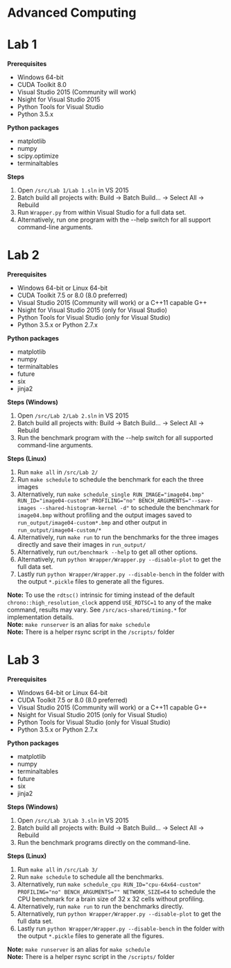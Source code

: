 # Advanced Computing


# Lab 1

**Prerequisites**

 * Windows 64-bit
 * CUDA Toolkit 8.0
 * Visual Studio 2015 (Community will work)
 * Nsight for Visual Studio 2015
 * Python Tools for Visual Studio
 * Python 3.5.x

**Python packages**

* matplotlib
* numpy
* scipy.optimize
* terminaltables

**Steps**

 1. Open `/src/Lab 1/Lab 1.sln` in VS 2015
 2. Batch build all projects with: Build -> Batch Build... -> Select All -> Rebuild
 3. Run `Wrapper.py` from within Visual Studio for a full data set.
 4. Alternatively, run one program with the --help switch for all support command-line arguments.

# Lab 2

**Prerequisites**

 * Windows 64-bit or Linux 64-bit
 * CUDA Toolkit 7.5 or 8.0 (8.0 preferred)
 * Visual Studio 2015 (Community will work) or a C++11 capable G++
 * Nsight for Visual Studio 2015 (only for Visual Studio)
 * Python Tools for Visual Studio (only for Visual Studio)
 * Python 3.5.x or Python 2.7.x

**Python packages**

* matplotlib
* numpy
* terminaltables
* future
* six
* jinja2

**Steps (Windows)**

 1. Open `/src/Lab 2/Lab 2.sln` in VS 2015
 2. Batch build all projects with: Build -> Batch Build... -> Select All -> Rebuild
 4. Run the benchmark program with the --help switch for all supported command-line arguments.

**Steps (Linux)**

 1. Run `make all` in `/src/Lab 2/`
 2. Run `make schedule` to schedule the benchmark for each the three images
 3. Alternatively, run `make schedule_single RUN_IMAGE="image04.bmp" RUN_ID="image04-custom" PROFILING="no" BENCH_ARGUMENTS="--save-images --shared-histogram-kernel -d"` to schedule the benchmark for `image04.bmp` without profiling and the output images saved to `run_output/image04-custom*.bmp` and other output in `run_output/image04-custom/*`
 4. Alternatively, run `make run` to run the benchmarks for the three images directly and save their images in `run_output/`
 5. Alternatively, run `out/benchmark --help` to get all other options.
 6. Alternatively, run `python Wrapper/Wrapper.py --disable-plot` to get the full data set.
 6. Lastly run `python Wrapper/Wrapper.py --disable-bench` in the folder with the output `*.pickle` files to generate all the figures.

**Note:** To use the `rdtsc()` intrinsic for timing instead of the default `chrono::high_resolution_clock` append `USE_RDTSC=1` to any of the make command, results may vary. See `/src/acs-shared/timing.*` for implementation details.  
**Note:** `make runserver` is an alias for `make schedule`  
**Note:** There is a helper rsync script in the `/scripts/` folder  

# Lab 3

**Prerequisites**

 * Windows 64-bit or Linux 64-bit
 * CUDA Toolkit 7.5 or 8.0 (8.0 preferred)
 * Visual Studio 2015 (Community will work) or a C++11 capable G++
 * Nsight for Visual Studio 2015 (only for Visual Studio)
 * Python Tools for Visual Studio (only for Visual Studio)
 * Python 3.5.x or Python 2.7.x

**Python packages**

* matplotlib
* numpy
* terminaltables
* future
* six
* jinja2

**Steps (Windows)**

 1. Open `/src/Lab 3/Lab 3.sln` in VS 2015
 2. Batch build all projects with: Build -> Batch Build... -> Select All -> Rebuild
 4. Run the benchmark programs directly on the command-line.

**Steps (Linux)**

 1. Run `make all` in `/src/Lab 3/`
 2. Run `make schedule` to schedule all the benchmarks.
 3. Alternatively, run `make schedule_cpu RUN_ID="cpu-64x64-custom" PROFILING="no" BENCH_ARGUMENTS="" NETWORK_SIZE=64` to schedule the CPU benchmark for a brain size of 32 x 32 cells without profiling.
 4. Alternatively, run `make run` to run the benchmarks directly.
 6. Alternatively, run `python Wrapper/Wrapper.py --disable-plot` to get the full data set.
 6. Lastly run `python Wrapper/Wrapper.py --disable-bench` in the folder with the output `*.pickle` files to generate all the figures.

**Note:** `make runserver` is an alias for `make schedule`  
**Note:** There is a helper rsync script in the `/scripts/` folder  
